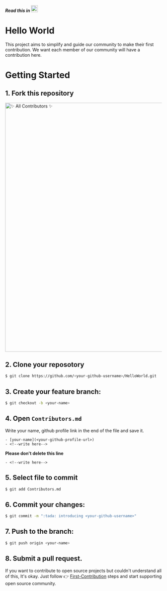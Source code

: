 #### _Read this in <kbd>[<img title="বাংলা" alt="বাংলা" src="https://cdn.staticaly.com/gh/hjnilsson/country-flags/master/svg/bd.svg" width="22">](translations/README.bn.md)</kbd>_

# Hello World

This project aims to simplify and guide our community to make their first contribution. We want each member of our community will have a contribution here.

# Getting Started

## 1. Fork this repository
<img src="assets/fork.png" alt="✨ All Contributors ✨" width="800px" />

## 2. Clone your reposotory
```bash
$ git clone https://github.com/<your-github-username>/HelloWorld.git
```

## 3. Create your feature branch:
```bash
$ git checkout -b <your-name>
```

## 4. Open `Contributors.md`
Write your name, github profile link in the end of the file and save it.
```
- [your-name](<your-github-profile-url>)
- <!--write here-->
```
 **Please don't delete this line**
 ```
 - <!--write here-->
 ```

## 5. Select file to commit
```bash
$ git add Contributors.md
```

## 6. Commit your changes:

```bash
$ git commit -m ":tada: introducing <your-github-username>"
```

## 7. Push to the branch:
```bash
$ git push origin <your-name>
```

## 8. Submit a pull request.


If you want to contribute to open source projects but couldn't understand all of this, It's okay. Just follow 👉 [First-Contribution](GUIDE.md) steps and start supporting open source community.


